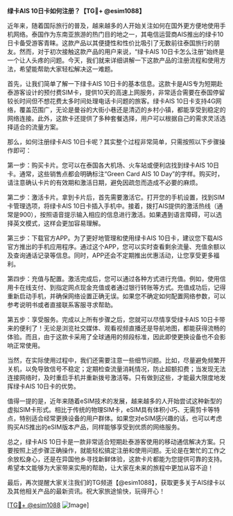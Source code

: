 **绿卡AIS 10日卡如何注册？【TG💪+ @esim1088】**

近年来，随着国际旅行的普及，越来越多的人开始关注如何在国外更方便地使用手机网络。泰国作为东南亚旅游的热门目的地之一，其电信运营商AIS推出的绿卡10日卡备受游客青睐。这款产品以其便捷性和性价比吸引了无数前往泰国旅行的朋友。然而，对于初次接触这款产品的用户来说，“绿卡AIS 10日卡怎么注册”始终是一个让人头疼的问题。今天，我们就来详细讲解一下这款产品的注册流程和使用方法，希望能帮助大家轻松解决这一难题。

首先，让我们简单了解一下绿卡AIS 10日卡的基本信息。这款卡是AIS专为短期赴泰游客设计的预付费SIM卡，提供10天的高速上网服务，非常适合需要在泰国停留较长时间但不想花费太多时间处理电话卡问题的旅客。绿卡AIS 10日卡支持4G网络，覆盖范围广，无论是曼谷的大街小巷还是清迈的乡村小镇，都能享受到稳定的网络连接。此外，这款卡还提供了多种套餐选择，用户可以根据自己的需求灵活选择适合的流量方案。

那么，如何注册绿卡AIS 10日卡呢？其实整个过程非常简单，只需按照以下步骤操作即可：

第一步：购买卡片。您可以在泰国各大机场、火车站或便利店找到绿卡AIS 10日卡。通常，这些销售点都会明确标注“Green Card AIS 10 Day”的字样。购买时，请注意确认卡片的有效期和激活日期，避免因疏忽而造成不必要的麻烦。

第二步：激活卡片。拿到卡片后，首先需要激活它。打开您的手机设置，找到SIM卡管理选项，将绿卡AIS 10日卡插入手机中。接着，拨打AIS提供的激活热线（通常是900），按照语音提示输入相应的信息进行激活。如果遇到语言障碍，可以选择英文模式，这样会更加容易理解。

第三步：下载官方APP。为了更好地管理和使用绿卡AIS 10日卡，建议您下载AIS官方推出的手机应用程序。通过这个APP，您可以实时查看剩余流量、充值余额以及查询通话记录等信息。同时，APP还会不定期推出优惠活动，让您享受更多福利。

第四步：充值与配置。激活完成后，您可以通过各种方式进行充值。例如，使用信用卡在线支付、到指定网点现金充值或者通过银行转账等方式。充值成功后，记得重新启动手机，并确保网络设置正确无误。如果您不确定如何配置网络参数，可以参考说明书或者直接联系客服寻求帮助。

第五步：享受服务。完成以上所有步骤之后，您就可以尽情享受绿卡AIS 10日卡带来的便利了！无论是浏览社交媒体、观看视频直播还是导航地图，都能获得流畅的体验。而且，由于这款卡采用了全球通用的频段标准，因此即使更换设备也不会影响正常使用。

当然，在实际使用过程中，我们还需要注意一些细节问题。比如，尽量避免频繁开关机，以免导致信号不稳定；定期检查流量消耗情况，防止超额扣费；当发现无法连接网络时，及时重启手机并重新拨号激活等。只有做到这些，才能最大限度地发挥绿卡AIS 10日卡的优势。

值得一提的是，近年来随着eSIM技术的发展，越来越多的人开始尝试这种新型的虚拟SIM卡形式。相比于传统的物理SIM卡，eSIM具有体积小巧、无需剪卡等特点，特别适合经常更换设备的用户群体。如果您对eSIM感兴趣的话，也可以考虑购买AIS推出的eSIM版本产品，同样能够享受到优质的网络服务。

总之，绿卡AIS 10日卡是一款非常适合短期赴泰游客使用的移动通信解决方案。只要按照上述步骤正确操作，就能轻松搞定注册和使用问题。无论是在繁忙的工作之余放松身心，还是在异国他乡寻找新鲜体验，这款卡片都能为您提供可靠的支持。希望本文能够为大家带来实用的帮助，让大家在未来的旅程中更加从容不迫！

最后，再次提醒大家关注我们的TG频道【@esim1088】，获取更多关于AIS绿卡以及其他相关产品的最新资讯。祝大家旅途愉快，玩得开心！

[[TG💪+ @esim1088](https://t.me/s/esim1088) ![Image](https://i.postimg.cc/4NQfJmqS/Snipaste-2025-05-13-00-14-12.png)]
